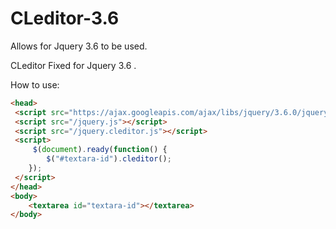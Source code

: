 # CLeditor-3.6
Allows for Jquery 3.6 to be used.

CLeditor Fixed for Jquery 3.6 .

How to use:
```html
<head>
 <script src="https://ajax.googleapis.com/ajax/libs/jquery/3.6.0/jquery.min.js"></script>
 <script src="/jquery.js"></script>
 <script src="/jquery.cleditor.js"></script>
 <script>
     $(document).ready(function() {
        $("#textara-id").cleditor();
    });
 </script>
</head>
<body>
    <textarea id="textara-id"></textarea>
</body>
  
```
